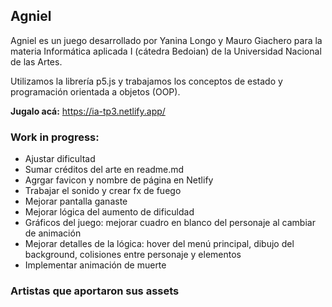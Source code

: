 ## Agniel

Agniel es un juego desarrollado por Yanina Longo y Mauro Giachero para la materia Informática aplicada I (cátedra Bedoian) de la Universidad Nacional de las Artes.

Utilizamos la librería p5.js y trabajamos los conceptos de estado y programación orientada a objetos (OOP).

**Jugalo acá:** https://ia-tp3.netlify.app/

### Work in progress:

- Ajustar dificultad
- Sumar créditos del arte en readme.md
- Agrgar favicon y nombre de página en Netlify
- Trabajar el sonido y crear fx de fuego
- Mejorar pantalla ganaste
- Mejorar lógica del aumento de dificuldad
- Gráficos del juego: mejorar cuadro en blanco del personaje al cambiar de animación
- Mejorar detalles de la lógica: hover del menú principal, dibujo del background, colisiones entre personaje y elementos
- Implementar animación de muerte

### Artistas que aportaron sus assets
